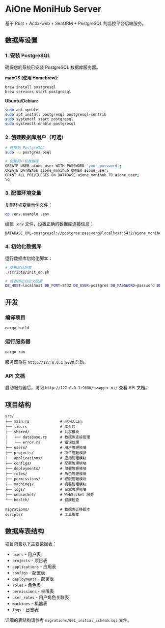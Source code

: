# AiOne MoniHub Server

基于 Rust + Actix-web + SeaORM + PostgreSQL 的监控平台后端服务。

## 数据库设置

### 1. 安装 PostgreSQL

确保您的系统已安装 PostgreSQL 数据库服务器。

**macOS (使用 Homebrew):**
```bash
brew install postgresql
brew services start postgresql
```

**Ubuntu/Debian:**
```bash
sudo apt update
sudo apt install postgresql postgresql-contrib
sudo systemctl start postgresql
sudo systemctl enable postgresql
```

### 2. 创建数据库用户（可选）

```bash
# 连接到 PostgreSQL
sudo -u postgres psql

# 创建用户和数据库
CREATE USER aione_user WITH PASSWORD 'your_password';
CREATE DATABASE aione_monihub OWNER aione_user;
GRANT ALL PRIVILEGES ON DATABASE aione_monihub TO aione_user;
\q
```

### 3. 配置环境变量

复制环境变量示例文件：
```bash
cp .env.example .env
```

编辑 `.env` 文件，设置正确的数据库连接信息：
```env
DATABASE_URL=postgresql://postgres:password@localhost:5432/aione_monihub
```

### 4. 初始化数据库

运行数据库初始化脚本：
```bash
# 使用默认配置
./scripts/init_db.sh

# 或者指定自定义配置
DB_HOST=localhost DB_PORT=5432 DB_USER=postgres DB_PASSWORD=password DB_NAME=aione_monihub ./scripts/init_db.sh
```

## 开发

### 编译项目

```bash
cargo build
```

### 运行服务器

```bash
cargo run
```

服务器将在 `http://127.0.0.1:9080` 启动。

### API 文档

启动服务器后，访问 `http://127.0.0.1:9080/swagger-ui/` 查看 API 文档。

## 项目结构

```
src/
├── main.rs              # 应用入口点
├── lib.rs               # 库入口
├── shared/              # 共享模块
│   ├── database.rs      # 数据库连接管理
│   └── error.rs         # 错误处理
├── users/               # 用户管理模块
├── projects/            # 项目管理模块
├── applications/        # 应用管理模块
├── configs/             # 配置管理模块
├── deployments/         # 部署管理模块
├── roles/               # 角色管理模块
├── permissions/         # 权限管理模块
├── machines/            # 机器管理模块
├── logs/                # 日志管理模块
├── websocket/           # WebSocket 服务
└── health/              # 健康检查

migrations/              # 数据库迁移脚本
scripts/                 # 工具脚本
```

## 数据库表结构

项目包含以下主要数据表：

- `users` - 用户表
- `projects` - 项目表
- `applications` - 应用表
- `configs` - 配置表
- `deployments` - 部署表
- `roles` - 角色表
- `permissions` - 权限表
- `user_roles` - 用户角色关联表
- `machines` - 机器表
- `logs` - 日志表

详细的表结构请参考 `migrations/001_initial_schema.sql` 文件。